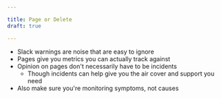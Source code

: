 ```yaml
---

title: Page or Delete
draft: true

---
```


- Slack warnings are noise that are easy to ignore
- Pages give you metrics you can actually track against
- Opinion on pages don't necessarily have to be incidents
	- Though incidents can help give you the air cover and support you need
- Also make sure you're monitoring symptoms, not causes
<!--stackedit_data:
eyJoaXN0b3J5IjpbMzU3NDczNTksLTQyNTAxNjg5Nl19
-->